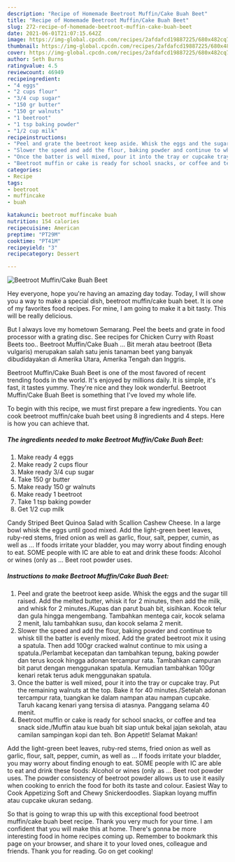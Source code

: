 ```yaml
---
description: "Recipe of Homemade Beetroot Muffin/Cake Buah Beet"
title: "Recipe of Homemade Beetroot Muffin/Cake Buah Beet"
slug: 272-recipe-of-homemade-beetroot-muffin-cake-buah-beet
date: 2021-06-01T21:07:15.642Z
image: https://img-global.cpcdn.com/recipes/2afdafcd19887225/680x482cq70/beetroot-muffincake-buah-beet-recipe-main-photo.jpg
thumbnail: https://img-global.cpcdn.com/recipes/2afdafcd19887225/680x482cq70/beetroot-muffincake-buah-beet-recipe-main-photo.jpg
cover: https://img-global.cpcdn.com/recipes/2afdafcd19887225/680x482cq70/beetroot-muffincake-buah-beet-recipe-main-photo.jpg
author: Seth Burns
ratingvalue: 4.5
reviewcount: 46949
recipeingredient:
- "4 eggs"
- "2 cups flour"
- "3/4 cup sugar"
- "150 gr butter"
- "150 gr walnuts"
- "1 beetroot"
- "1 tsp baking powder"
- "1/2 cup milk"
recipeinstructions:
- "Peel and grate the beetroot keep aside. Whisk the eggs and the sugar till raised. Add the melted butter, whisk it for 2 minutes, then add the milk, and whisk for 2 minutes./Kupas dan parut buah bit, sisihkan. Kocok telur dan gula hingga mengembang. Tambahkan mentega cair, kocok selama 2 menit, lalu tambahkan susu, dan kocok selama 2 menit."
- "Slower the speed and add the flour, baking powder and continue to whisk till the batter is evenly mixed. Add the grated beetroot mix it using a spatula. Then add 100gr cracked walnut continue to mix using a spatula./Perlambat kecepatan dan tambahkan tepung, baking powder dan terus kocok hingga adonan tercampur rata. Tambahkan campuran bit parut dengan menggunakan spatula. Kemudian tambahkan 100gr kenari retak terus aduk menggunakan spatula."
- "Once the batter is well mixed, pour it into the tray or cupcake tray. Put the remaining walnuts at the top. Bake it for 40 minutes./Setelah adonan tercampur rata, tuangkan ke dalam nampan atau nampan cupcake. Taruh kacang kenari yang tersisa di atasnya. Panggang selama 40 menit."
- "Beetroot muffin or cake is ready for school snacks, or coffee and tea snack side./Muffin atau kue buah bit siap untuk bekal jajan sekolah, atau camilan sampingan kopi dan teh. Bon Appetit! Selamat Makan!"
categories:
- Recipe
tags:
- beetroot
- muffincake
- buah

katakunci: beetroot muffincake buah 
nutrition: 154 calories
recipecuisine: American
preptime: "PT29M"
cooktime: "PT41M"
recipeyield: "3"
recipecategory: Dessert

---
```



![Beetroot Muffin/Cake Buah Beet](https://img-global.cpcdn.com/recipes/2afdafcd19887225/680x482cq70/beetroot-muffincake-buah-beet-recipe-main-photo.jpg)

Hey everyone, hope you're having an amazing day today. Today, I will show you a way to make a special dish, beetroot muffin/cake buah beet. It is one of my favorites food recipes. For mine, I am going to make it a bit tasty. This will be really delicious.

But I always love my hometown Semarang. Peel the beets and grate in food processor with a grating disc. See recipes for Chicken Curry with Roast Beets too.. Beetroot Muffin/Cake Buah … Bit merah atau beetroot (Beta vulgaris) merupakan salah satu jenis tanaman beet yang banyak dibudidayakan di Amerika Utara, Amerika Tengah dan Inggris.

Beetroot Muffin/Cake Buah Beet is one of the most favored of recent trending foods in the world. It's enjoyed by millions daily. It is simple, it's fast, it tastes yummy. They're nice and they look wonderful. Beetroot Muffin/Cake Buah Beet is something that I've loved my whole life.


To begin with this recipe, we must first prepare a few ingredients. You can cook beetroot muffin/cake buah beet using 8 ingredients and 4 steps. Here is how you can achieve that.

<!--inarticleads1-->

##### The ingredients needed to make Beetroot Muffin/Cake Buah Beet:

1. Make ready 4 eggs
1. Make ready 2 cups flour
1. Make ready 3/4 cup sugar
1. Take 150 gr butter
1. Make ready 150 gr walnuts
1. Make ready 1 beetroot
1. Take 1 tsp baking powder
1. Get 1/2 cup milk


Candy Striped Beet Quinoa Salad with Scallion Cashew Cheese. In a large bowl whisk the eggs until good mixed. Add the light-green beet leaves, ruby-red stems, fried onion as well as garlic, flour, salt, pepper, cumin, as well as … If foods irritate your bladder, you may worry about finding enough to eat. SOME people with IC are able to eat and drink these foods: Alcohol or wines (only as … Beet root powder uses. 

<!--inarticleads2-->

##### Instructions to make Beetroot Muffin/Cake Buah Beet:

1. Peel and grate the beetroot keep aside. Whisk the eggs and the sugar till raised. Add the melted butter, whisk it for 2 minutes, then add the milk, and whisk for 2 minutes./Kupas dan parut buah bit, sisihkan. Kocok telur dan gula hingga mengembang. Tambahkan mentega cair, kocok selama 2 menit, lalu tambahkan susu, dan kocok selama 2 menit.
1. Slower the speed and add the flour, baking powder and continue to whisk till the batter is evenly mixed. Add the grated beetroot mix it using a spatula. Then add 100gr cracked walnut continue to mix using a spatula./Perlambat kecepatan dan tambahkan tepung, baking powder dan terus kocok hingga adonan tercampur rata. Tambahkan campuran bit parut dengan menggunakan spatula. Kemudian tambahkan 100gr kenari retak terus aduk menggunakan spatula.
1. Once the batter is well mixed, pour it into the tray or cupcake tray. Put the remaining walnuts at the top. Bake it for 40 minutes./Setelah adonan tercampur rata, tuangkan ke dalam nampan atau nampan cupcake. Taruh kacang kenari yang tersisa di atasnya. Panggang selama 40 menit.
1. Beetroot muffin or cake is ready for school snacks, or coffee and tea snack side./Muffin atau kue buah bit siap untuk bekal jajan sekolah, atau camilan sampingan kopi dan teh. Bon Appetit! Selamat Makan!


Add the light-green beet leaves, ruby-red stems, fried onion as well as garlic, flour, salt, pepper, cumin, as well as … If foods irritate your bladder, you may worry about finding enough to eat. SOME people with IC are able to eat and drink these foods: Alcohol or wines (only as … Beet root powder uses. The powder consistency of beetroot powder allows us to use it easily when cooking to enrich the food for both its taste and colour. Easiest Way to Cook Appetizing Soft and Chewy Snickerdoodles. Siapkan loyang muffin atau cupcake ukuran sedang. 

So that is going to wrap this up with this exceptional food beetroot muffin/cake buah beet recipe. Thank you very much for your time. I am confident that you will make this at home. There's gonna be more interesting food in home recipes coming up. Remember to bookmark this page on your browser, and share it to your loved ones, colleague and friends. Thank you for reading. Go on get cooking!
